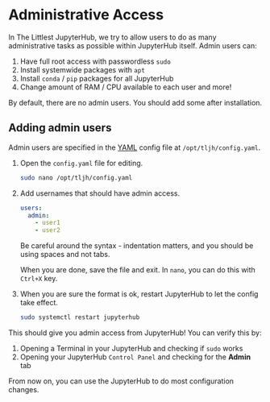# Administrative Access

In The Littlest JupyterHub, we try to allow users to do as many administrative
tasks as possible within JupyterHub itself. Admin users can:

1. Have full root access with passwordless `sudo`
2. Install systemwide packages with `apt`
3. Install `conda` / `pip` packages for all JupyterHub
4. Change amount of RAM / CPU available to each user
and more!

By default, there are no admin users. You should add some after installation.

## Adding admin users

Admin users are specified in the [YAML](https://en.wikipedia.org/wiki/YAML)
config file at `/opt/tljh/config.yaml`.

1. Open the `config.yaml` file for editing.

   ```bash
   sudo nano /opt/tljh/config.yaml
   ```

2. Add usernames that should have admin access.

   ```yaml
   users:
     admin:
       - user1
       - user2
   ```

   Be careful around the syntax - indentation matters, and you should be using
   spaces and not tabs.

   When you are done, save the file and exit. In `nano`, you can do this with
   `Ctrl+X` key.

3. When you are sure the format is ok, restart JupyterHub to let the config take
   effect.

   ```bash
   sudo systemctl restart jupyterhub
   ```

This should give you admin access from JupyterHub! You can verify this by:

1. Opening a Terminal in your JupyterHub and checking if `sudo` works
2. Opening your JupyterHub `Control Panel` and checking for the **Admin** tab

From now on, you can use the JupyterHub to do most configuration changes.
